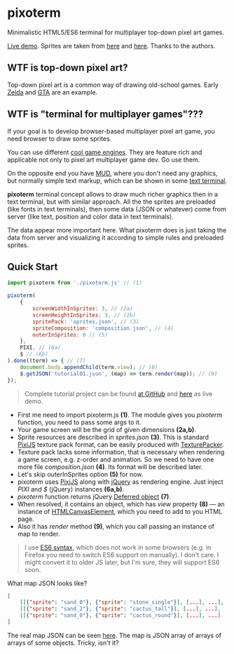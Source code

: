 # pixoterm

Minimalistic HTML5/ES6 terminal for multiplayer top-down pixel art games.

[Live demo](https://brotherdetjr-time.firebaseapp.com). Sprites are taken from [here](https://wrlck.itch.io/simple-desert) and [here](https://wildrandomness23.deviantart.com/art/PSVX-4G-Charset3-214615699). Thanks to the authors.

## WTF is top-down pixel art?

Top-down pixel art is a common way of drawing old-school games. Early [Zelda](https://en.wikipedia.org/wiki/The_Legend_of_Zelda) and [GTA](https://en.wikipedia.org/wiki/Grand_Theft_Auto) are an example.

## WTF is "terminal for multiplayer games"???

If your goal is to develop browser-based multiplayer pixel art game, you need browser to draw some sprites.

You can use different [cool game engines](https://phaser.io/). They are feature rich and applicable not only to pixel art multiplayer game dev. Go use them.

On the opposite end you have [MUD](https://en.wikipedia.org/wiki/Text-based_game#MUD), where you don't need any graphics, but normally simple text markup, which can be shown in some [text terminal](https://en.wikipedia.org/wiki/Computer_terminal#Text_terminals).

**pixoterm** terminal concept allows to draw much richer graphics then in a text terminal, but with similar approach. All the the sprites are preloaded (like fonts in text terminals), then some data (JSON or whatever) come from server (like text, position and color data in text terminals).

The data appear more important here. What pixoterm does is just taking the data from server and visualizing it according to simple rules and preloaded sprites.

## Quick Start

```javascript
import pixoterm from './pixoterm.js' // (1)

pixoterm(
    {
        screenWidthInSprites: 3, // (2a)
        screenHeightInSprites: 3, // (2b)
        spritePack: 'sprites.json', // (3)
        spriteComposition: 'composition.json', // (4)
        outerInSprites: 0 // (5)
    },
    PIXI, // (6a)
    $ // (6b)
).done((term) => { // (7)
    document.body.appendChild(term.view); // (8)
    $.getJSON('tutorial01.json', (map) => term.render(map)); // (9)
});
```

> Complete tutorial project can be found [at GitHub](https://github.com/brotherdetjr/pixoterm/blob/master/site/public/tutorial01.js) and [here](https://brotherdetjr-time.firebaseapp.com/tutorial01.html) as live demo. 

- First me need to import pixoterm.js **(1)**. The module gives you *pixoterm* function, you need to pass some args to it.
- Your game screen will be the grid of given dimensions **(2a,b)**.
- Sprite resources are described in *sprites.json* **(3)**. This is standard [PixiJS](http://www.pixijs.com/) texture pack format, can be easily produced with [TexturePacker](http://www.codeandweb.com/texturepacker).
- Texture pack lacks some information, that is necessary when rendering a game screen, e.g. z-order and animation. So we need to have one more file *composition.json* **(4)**. Its format will be described later.
- Let's skip outerInSprites option **(5)** for now.
- pixoterm uses [PixiJS](http://www.pixijs.com/) along with [jQuery](https://jquery.com/) as rendering engine. Just inject *PIXI* and *$* (jQuery) instances **(6a,b)**.
- *pixoterm* function returns jQuery [Deferred object](https://api.jquery.com/category/deferred-object/) **(7)**.
- When resolved, it contains an object, which has *view* property **(8)** &mdash; an instance of [HTMLCanvasElement](https://developer.mozilla.org/en-US/docs/Web/API/HTMLCanvasElement), which you need to add to you HTML page.
- Also it has *render* method **(9)**, which you call passing an instance of map to render.

> I use [ES6 syntax](http://es6-features.org), which does not work in some browsers (e.g. in Firefox you need to switch ES6 support on manually). I don't care. I might convert it to older JS later, but I'm sure, they will support ES6 soon.

What map JSON looks like?

```json
[
    [[{"sprite": "sand_0"}, {"sprite": "stone_single"}], [...], ...],
    [[{"sprite": "sand_2"}, {"sprite": "cactus_tall"}], [...], ...],
    [[{"sprite": "sand_0"}, {"sprite": "cactus_round"}], [...], ...]
]
```

The real map JSON can be seen [here](https://github.com/brotherdetjr/pixoterm/blob/master/site/public/tutorial01.json). The map is JSON array of arrays of arrays of some objects. Tricky, isn't it?